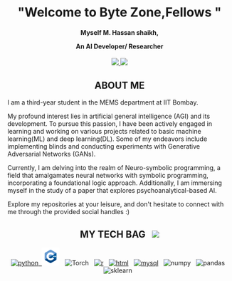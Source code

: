 
## <h1 align=center> "Welcome to Byte Zone,Fellows "</h1>

<h4 align="center">
  Myself M. Hassan shaikh,
  
  An AI Developer/ Researcher 
</h4>

<p align='center'>
  <a href='mailto:shaikhhassan0502@gmail.com' target="_blank">
      <img src='https://img.shields.io/badge/-shaikhhassan0502@gmail.com-c14438?style=flat&logo=Gmail&logoColor=white&link=mailto:shaikhhassan0502@gmail.com'>
  </a>
  
 
  <a href='https://www.linkedin.com/in/hassan-shaikh-7b3b74215/' target="_blank">
      <img src='https://img.shields.io/badge/-Hassan shaikh-0072b1?style=flat&logo=Linkedin&logoColor=white&link=https://www.linkedin.com/in/hassan-shaikh-7b3b74215'>
  </a>

<h2 align="center">
    ABOUT ME
</h2>

I am a third-year student in the MEMS department at IIT Bombay.

My profound interest lies in artificial general intelligence (AGI) and its development. To pursue this passion, I have been actively engaged in learning and working on various projects related to basic machine learning(ML) and deep learning(DL). Some of my endeavors include implementing blinds and conducting experiments with Generative Adversarial Networks (GANs).

Currently, I am delving into the realm of Neuro-symbolic programming, a field that amalgamates neural networks with symbolic programming, incorporating a foundational logic approach. Additionally, I am immersing myself in the study of a paper that explores psychoanalytical-based AI.

Explore my repositories at your leisure, and don't hesitate to connect with me through the provided social handles :)








<h2 align='center'> MY TECH BAG  &nbsp; <img src = "https://media2.giphy.com/media/QssGEmpkyEOhBCb7e1/giphy.gif?cid=ecf05e47a0n3gi1bfqntqmob8g9aid1oyj2wr3ds3mg700bl&rid=giphy.gif" width = 32px> </h2>
<p align='center'>
<a href="https://github.com/hassan-byt0?tab=repositories&q=&type=&language=c&sort=">
  <img src="https://www.vectorlogo.zone/logos/python/python-icon.svg" alt="python" width="40" height="40"/>&nbsp; 
  <img src="https://github.com/edent/SuperTinyIcons/blob/master/images/svg/cplusplus.svg" alt="C++" width="40" height="40"/></a> &nbsp;
<img src="https://www.vectorlogo.zone/logos/pytorch/pytorch-icon.svg" alt="Torch" width="40" height="40"/> &nbsp; 
<a href="https://github.com/hassan-byt0?tab=repositories&q=&type=&language=r&sort="><img src="https://www.vectorlogo.zone/logos/r-project/r-project-icon.svg" alt="r" width="40" height="40"/></a> &nbsp;
<!-- <a href="https://github.com/Sharath1036?tab=repositories&q=&type=&language=solidity&sort="><img src="https://raw.githubusercontent.com/Sharath1036/readme-icon-gen/main/solidity.png" alt="solidity" width="40" height="40"/></a> &nbsp;   -->
<a href="https://github.com/hassan-byt0?tab=repositories&q=&type=&language=html&sort="><img src="https://www.vectorlogo.zone/logos/w3_html5/w3_html5-icon.svg" alt="html" width="40" height="40"/></a> &nbsp;
<!--<a href="https://github.com/Sharath1036?tab=repositories&q=&type=&language=css&sort="><img src="https://www.vectorlogo.zone/logos/w3_css/w3_css-icon.svg" alt="css" width="40" height="40"/></a> &nbsp;
<a href="https://github.com/Sharath1036?tab=repositories&q=&type=&language=javascript&sort="><img src="https://seeklogo.com/images/J/javascript-js-logo-2949701702-seeklogo.com.png" alt="javascript" width="40" height="40"/></a> &nbsp;
<img src="https://www.vectorlogo.zone/logos/getbootstrap/getbootstrap-icon.svg" alt="bootstrap" width="40" height="40"/> &nbsp;  
<img src="https://www.vectorlogo.zone/logos/reactjs/reactjs-icon.svg" alt="react" width="40" height="40"/> &nbsp;
<!-- <img src="https://www.vectorlogo.zone/logos/nodejs/nodejs-icon.svg" alt="node" width="40" height="40"/> &nbsp;
<img src="https://img.icons8.com/ios/50/ffffff/express-js.png" alt="express" width="40" height="40"/>&nbsp; -->
<!-- <a href="https://github.com/Sharath1036?tab=repositories&q=&type=&language=handlebars&sort="><img src="https://www.vectorlogo.zone/logos/handlebarsjs/handlebarsjs-icon.svg" alt="handlebars" width="40" height="40"/></a> &nbsp;
<!--<img src="https://www.vectorlogo.zone/logos/mongodb/mongodb-icon.svg" alt="mongodb" width="40" height="40"/> &nbsp; -->
<a href="https://github.com/hassan-byt0?tab=repositories&q=&type=&language=tsql&sort=">
<img src="https://www.vectorlogo.zone/logos/mysql/mysql-icon.svg" alt="mysql" width="40" height="40"/></a> &nbsp; 
<img src="https://img.icons8.com/color/48/numpy.png" alt="numpy" width="40" height="40"/> &nbsp; 
<img src="https://img.icons8.com/color/48/pandas.png" alt="pandas" width="40" height="40"/> &nbsp; 
<img src="https://seeklogo.com/images/S/scikit-learn-logo-8766D07E2E-seeklogo.com.png" alt="sklearn" width="70" height="40"/> &nbsp; 
<!-- <img src="https://www.vectorlogo.zone/logos/figma/figma-icon.svg" alt="figma" width="40" height="40"/> &nbsp;
-->
  <br>
</p>

  
